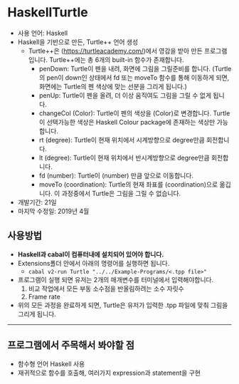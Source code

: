 # HaskellTurtle
- 사용 언어: Haskell
- Haskell을 기반으로 만든, Turtle++ 언어 생성
	- Turtle++은 (https://turtleacademy.com/)에서 영감을 받아 만든 프로그램입니다. Turtle++에는 총 6개의 built-in 함수가 존재합니다.
		- penDown: Turtle이 펜을 내려, 화면에 그림을 그릴준비를 합니다. (Turtle의 pen이 down인 상태에서 fd 또는 moveTo 함수를 통해 이동하게 되면, 화면에는 Turtle의 펜 색상에 맞는 선분을 그리게 됩니다.)
		- penUp: Turtle이 펜을 올려, 더 이상 움직여도 그림을 그릴 수 없게 됩니다.
		- changeCol (Color): Turtle이 펜의 색상을 (Color)로 변경합니다. Turtle이 선택가능한 색상은 Haskell Colour package에 존재하는 색상만 가능합니다.
		- rt (degree): Turtle이 현재 위치에서 시계방향으로 degree만큼 회전합니다. 
		- lt (degree): Turtle이 현재 위치에서 반시계방향으로 degree만큼 회전합니다. 
		- fd (number): Turtle이 (number) 만큼 앞으로 이동합니다.
		- moveTo (coordination): Turtle의 현재 좌표를 (coordination)으로 옮깁니다. 이 과정중에서 Turtle은 그림을 그릴 수 없습니다. 
- 개발기간: 21일
- 마지막 수정일: 2019년 4월
  
## 사용방법
- **Haskell과 cabal이 컴퓨터내에 설치되어 있어야 합니다.**
- Extensions폴더 안에서 아래의 명령어를 실행하면 됩니다.
	- `cabal v2-run Turtle "../../Example-Programs/<.tpp file>" `
- 프로그램이 실행 되면 유저는 2개의 매개변수를 터미널에서 입력해야합니다.
	1. 비교 작업에서 모든 부동 소수점을 반올림하려는 소수 자릿수
	2. Frame rate
- 위의 모든 과정을 완료하게 되면, Turtle은 유저가 입력한 .tpp 파일에 맞춰 그림을 그리게 됩니다.
---
## 프로그램에서 주목해서 봐야할 점
- 함수형 언어 Haskell 사용
- 재귀적으로 함수를 호출해, 여러가지 expression과 statement을 구현
